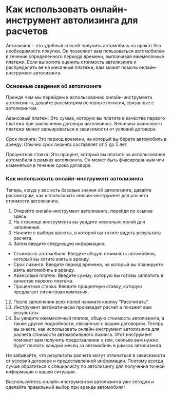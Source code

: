 Как использовать онлайн-инструмент автолизинга для расчетов
===========================================================

Автолизинг - это удобный способ получить автомобиль на прокат без необходимости покупки. Он позволяет вам пользоваться автомобилем в течение определенного периода времени, выплачивая ежемесячные платежи. Если вы хотите оценить стоимость автолизинга и распределить ее на месячные платежи, вам может помочь онлайн-инструмент автолизинга.

### Основные сведения об автолизинге

Прежде чем мы перейдем к использованию онлайн-инструмента автолизинга, давайте рассмотрим основные понятия, связанные с автолизингом.

Авансовый платеж: Это сумма, которую вы платите в качестве первого платежа при заключении договора автолизинга. Величина авансового платежа может варьироваться в зависимости от условий договора.

Срок лизинга: Это период времени, на который вы берете автомобиль в аренду. Обычно срок лизинга составляет от 2 до 5 лет.

Процентная ставка: Это процент, который вы платите за использование автомобиля в рамках автолизинга. Он может быть фиксированным или изменяться в течение срока договора.

### Как использовать онлайн-инструмент автолизинга

Теперь, когда у вас есть базовые знания об автолизинге, давайте рассмотрим, как использовать онлайн-инструмент для расчета стоимости автолизинга.

1. Откройте онлайн-инструмент автолизинга, перейдя по ссылке здесь.
2. На странице инструмента вы увидите несколько полей для заполнения.
3. Начните с выбора валюты, в которой вы хотите видеть результаты расчета.
4. Затем введите следующую информацию:

- Стоимость автомобиля: Введите общую стоимость автомобиля, который вы хотите взять в аренду.
- Срок лизинга: Введите период времени, на который вы планируете взять автомобиль в аренду.
- Авансовый платеж: Введите сумму, которую вы готовы заплатить в качестве первого платежа.
- Процентная ставка: Введите процентную ставку, которую предлагает лизинговая компания.

12. После заполнения всех полей нажмите кнопку "Рассчитать".
13. Инструмент автоматически произведет расчет и покажет вам результаты.
14. Вы увидите ежемесячный платеж, общую стоимость автолизинга, а также другие подробности, связанные с вашим договором.
Теперь вы знаете, как использовать онлайн-инструмент автолизинга для расчета стоимости автомобильного лизинга. Этот инструмент поможет вам получить представление о том, сколько вам нужно будет платить каждый месяц за автомобиль в рамках автолизинга.

Не забывайте, что результаты расчета могут отличаться в зависимости от условий договора и предоставленной информации. Поэтому всегда лучше обратиться к специалисту по автолизингу для получения точной информации о вашей ситуации.

Воспользуйтесь онлайн-инструментом автолизинга уже сегодня и сделайте правильный выбор при аренде автомобиля!